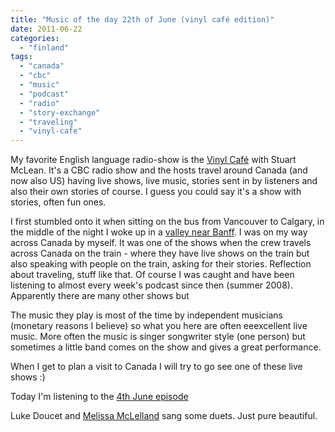 ```yaml
---
title: "Music of the day 22th of June (vinyl café edition)"
date: 2011-06-22
categories: 
  - "finland"
tags: 
  - "canada"
  - "cbc"
  - "music"
  - "podcast"
  - "radio"
  - "story-exchange"
  - "traveling"
  - "vinyl-cafe"
---
```


My favorite English language radio-show is the [Vinyl Café](http://www.cbc.ca/vinylcafe/ "cbc.ca") with Stuart McLean. It's a CBC radio show and the hosts travel around Canada (and now also US) having live shows, live music, stories sent in by listeners and also their own stories of course. I guess you could say it's a show with stories, often fun ones.

I first stumbled onto it when sitting on the bus from Vancouver to Calgary, in the middle of the night I woke up in a [valley near Banff](http://www.wildlifeandroads.org/media/images/gallery/kgunson_banff_wolverineover.jpg "link to an image"). I was on my way across Canada by myself. It was one of the shows when the crew travels across Canada on the train - where they have live shows on the train but also speaking with people on the train, asking for their stories. Reflection about traveling, stuff like that. Of course I was caught and have been listening to almost every week's podcast since then (summer 2008). Apparently there are many other shows but

The music they play is most of the time by independent musicians (monetary reasons I believe) so what you here are often eeexcellent live music. More often the music is singer songwriter style (one person) but sometimes a little band comes on the show and gives a great performance.

When I get to plan a visit to Canada I will try to go see one of these live shows :)

Today I'm listening to the [4th June episode](http://www.cbc.ca/vinylcafe/shows.php?vShowID=1505 "le show")

﻿Luke Doucet and [Melissa McLelland](http://www.melissamcclelland.com/ ".com") sang some duets. Just pure beautiful.
